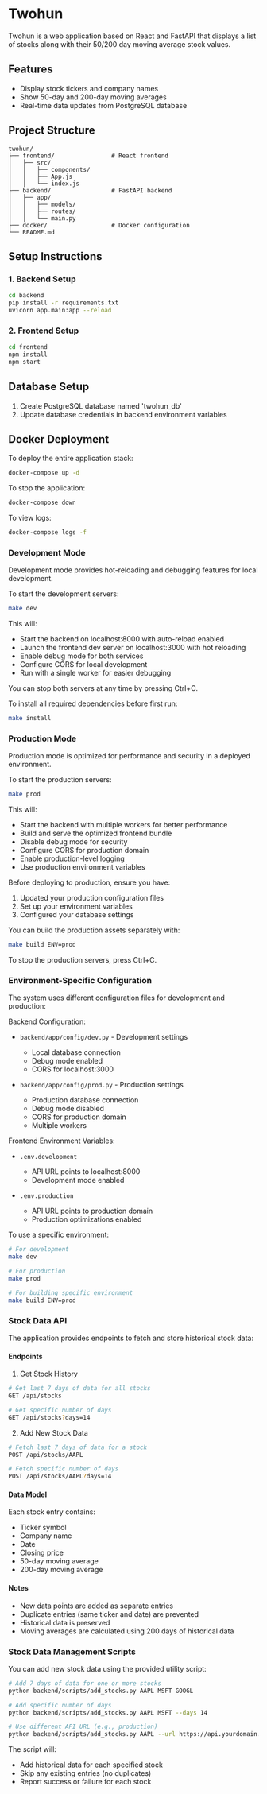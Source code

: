 # Twohun

Twohun is a web application based on React and FastAPI that displays a list of stocks along with their 50/200 day moving average stock values.

## Features
- Display stock tickers and company names
- Show 50-day and 200-day moving averages
- Real-time data updates from PostgreSQL database

## Project Structure
```
twohun/
├── frontend/                # React frontend
│   ├── src/
│   │   ├── components/
│   │   ├── App.js
│   │   └── index.js
├── backend/                 # FastAPI backend
│   ├── app/
│   │   ├── models/
│   │   ├── routes/
│   │   └── main.py
├── docker/                  # Docker configuration
└── README.md
```

## Setup Instructions

### 1. Backend Setup
```bash
cd backend
pip install -r requirements.txt
uvicorn app.main:app --reload
```

### 2. Frontend Setup
```bash
cd frontend
npm install
npm start
```

## Database Setup
1. Create PostgreSQL database named 'twohun_db'
2. Update database credentials in backend environment variables

## Docker Deployment
To deploy the entire application stack:
```bash
docker-compose up -d
```

To stop the application:
```bash
docker-compose down
```

To view logs:
```bash
docker-compose logs -f
```

### Development Mode

Development mode provides hot-reloading and debugging features for local development.

To start the development servers:

```bash
make dev
```

This will:
- Start the backend on localhost:8000 with auto-reload enabled
- Launch the frontend dev server on localhost:3000 with hot reloading
- Enable debug mode for both services
- Configure CORS for local development
- Run with a single worker for easier debugging

You can stop both servers at any time by pressing Ctrl+C.

To install all required dependencies before first run:

```bash
make install
```

### Production Mode

Production mode is optimized for performance and security in a deployed environment.

To start the production servers:

```bash
make prod
```

This will:
- Start the backend with multiple workers for better performance
- Build and serve the optimized frontend bundle
- Disable debug mode for security
- Configure CORS for production domain
- Enable production-level logging
- Use production environment variables

Before deploying to production, ensure you have:
1. Updated your production configuration files
2. Set up your environment variables
3. Configured your database settings

You can build the production assets separately with:

```bash
make build ENV=prod
```

To stop the production servers, press Ctrl+C.

### Environment-Specific Configuration

The system uses different configuration files for development and production:

Backend Configuration:
- `backend/app/config/dev.py` - Development settings
  - Local database connection
  - Debug mode enabled
  - CORS for localhost:3000

- `backend/app/config/prod.py` - Production settings
  - Production database connection
  - Debug mode disabled
  - CORS for production domain
  - Multiple workers

Frontend Environment Variables:
- `.env.development`
  - API URL points to localhost:8000
  - Development mode enabled

- `.env.production`
  - API URL points to production domain
  - Production optimizations enabled

To use a specific environment:
```bash
# For development
make dev

# For production
make prod

# For building specific environment
make build ENV=prod
```

### Stock Data API

The application provides endpoints to fetch and store historical stock data:

#### Endpoints

1. Get Stock History
```bash
# Get last 7 days of data for all stocks
GET /api/stocks

# Get specific number of days
GET /api/stocks?days=14
```

2. Add New Stock Data
```bash
# Fetch last 7 days of data for a stock
POST /api/stocks/AAPL

# Fetch specific number of days
POST /api/stocks/AAPL?days=14
```

#### Data Model
Each stock entry contains:
- Ticker symbol
- Company name
- Date
- Closing price
- 50-day moving average
- 200-day moving average

#### Notes
- New data points are added as separate entries
- Duplicate entries (same ticker and date) are prevented
- Historical data is preserved
- Moving averages are calculated using 200 days of historical data

### Stock Data Management Scripts

You can add new stock data using the provided utility script:

```bash
# Add 7 days of data for one or more stocks
python backend/scripts/add_stocks.py AAPL MSFT GOOGL

# Add specific number of days
python backend/scripts/add_stocks.py AAPL MSFT --days 14

# Use different API URL (e.g., production)
python backend/scripts/add_stocks.py AAPL --url https://api.yourdomain.com
```

The script will:
- Add historical data for each specified stock
- Skip any existing entries (no duplicates)
- Report success or failure for each stock
